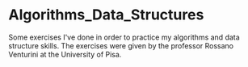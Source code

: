 # Algorithms_Data_Structures
Some exercises I've done in order to practice my algorithms and data structure skills. The exercises were given by the professor Rossano Venturini at the University of Pisa.

